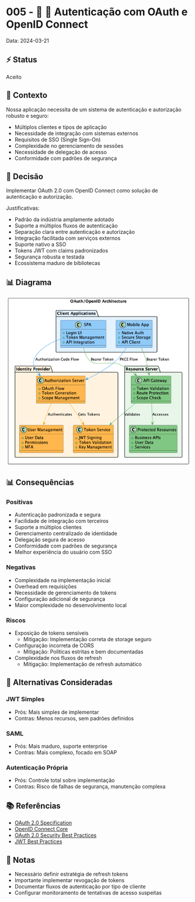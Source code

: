 # 005 - 📝 🔐 Autenticação com OAuth e OpenID Connect

Data: 2024-03-21

## ⚡ Status

Aceito

## 🎯 Contexto

Nossa aplicação necessita de um sistema de autenticação e autorização robusto e seguro:
- Múltiplos clientes e tipos de aplicação
- Necessidade de integração com sistemas externos
- Requisitos de SSO (Single Sign-On)
- Complexidade no gerenciamento de sessões
- Necessidade de delegação de acesso
- Conformidade com padrões de segurança

## 🔨 Decisão

Implementar OAuth 2.0 com OpenID Connect como solução de autenticação e autorização.

Justificativas:
- Padrão da indústria amplamente adotado
- Suporte a múltiplos fluxos de autenticação
- Separação clara entre autenticação e autorização
- Integração facilitada com serviços externos
- Suporte nativo a SSO
- Tokens JWT com claims padronizados
- Segurança robusta e testada
- Ecossistema maduro de bibliotecas

## 📊 Diagrama

![Diagrama de Arquitetura OAuth e OpenID Connect](diagrams/adr-005-oauth-openid.png)

## 📊 Consequências

### Positivas

- Autenticação padronizada e segura
- Facilidade de integração com terceiros
- Suporte a múltiplos clientes
- Gerenciamento centralizado de identidade
- Delegação segura de acesso
- Conformidade com padrões de segurança
- Melhor experiência do usuário com SSO

### Negativas

- Complexidade na implementação inicial
- Overhead em requisições
- Necessidade de gerenciamento de tokens
- Configuração adicional de segurança
- Maior complexidade no desenvolvimento local

### Riscos

- Exposição de tokens sensíveis
  - Mitigação: Implementação correta de storage seguro
- Configuração incorreta de CORS
  - Mitigação: Políticas estritas e bem documentadas
- Complexidade nos fluxos de refresh
  - Mitigação: Implementação de refresh automático

## 🔄 Alternativas Consideradas

### JWT Simples
- Prós: Mais simples de implementar
- Contras: Menos recursos, sem padrões definidos

### SAML
- Prós: Mais maduro, suporte enterprise
- Contras: Mais complexo, focado em SOAP

### Autenticação Própria
- Prós: Controle total sobre implementação
- Contras: Risco de falhas de segurança, manutenção complexa

## 📚 Referências

- [OAuth 2.0 Specification](https://oauth.net/2/)
- [OpenID Connect Core](https://openid.net/specs/openid-connect-core-1_0.html)
- [OAuth 2.0 Security Best Practices](https://oauth.net/2/security-best-practices/)
- [JWT Best Practices](https://datatracker.ietf.org/doc/html/draft-ietf-oauth-jwt-bcp)

## 📝 Notas

- Necessário definir estratégia de refresh tokens
- Importante implementar revogação de tokens
- Documentar fluxos de autenticação por tipo de cliente
- Configurar monitoramento de tentativas de acesso suspeitas 